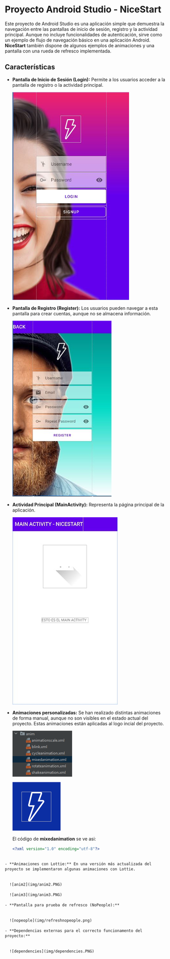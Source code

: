 # Proyecto Android Studio - NiceStart 

Este proyecto de Android Studio es una aplicación simple que demuestra la navegación entre las pantallas de inicio de sesión, registro y la actividad principal. Aunque no incluye funcionalidades de autenticación, sirve como un ejemplo de flujo de navegación básico en una aplicación Android. **NiceStart** también dispone de algunos ejemplos de animaciones y una pantalla con una rueda de refresco implementada.

## Características

- **Pantalla de Inicio de Sesión (Login):** Permite a los usuarios acceder a la pantalla de registro o la actividad principal.


  ![login activity](img/login.JPG)

- **Pantalla de Registro (Register):** Los usuarios pueden navegar a esta pantalla para crear cuentas, aunque no se almacena información.

  
  ![login activity](img/register.JPG)

- **Actividad Principal (MainActivity):** Representa la página principal de la aplicación.

  
  ![main activity](img/main.JPG)

- **Animaciones personalizadas:** Se han realizado distintas animaciones de forma manual, aunque no son visibles en el estado actual del proyecto. Estas animaciones están aplicadas al logo incial del proyecto.

  
  ![anim](img/anim.PNG)
  
  ![anim1](img/anim1.PNG)


  El código de **mixedanimation** se ve asi:
  
  ```xml
  <?xml version="1.0" encoding="utf-8"?>
<set xmlns:android="http://schemas.android.com/apk/res/android"
    android:duration="500"
    android:fillAfter="true">
    <scale xmlns:android="http://schemas.android.com/apk/res/android"
        android:fromXScale="0"
        android:toXScale="1.5"
        android:fromYScale="0"
        android:toYScale="1.5"
        android:pivotX="50%"
        android:pivotY="50%">
    </scale>
    <rotate xmlns:android="http://schemas.android.com/apk/res/android"
        android:fromDegrees="1800"
        android:pivotX="50%"
        android:pivotY="50%"
        android:toDegrees="0">
    </rotate>
    <translate xmlns:android="http://schemas.android.com/apk/res/android"
        android:fromXDelta="2%"
        android:fromYDelta="-2%"
        android:interpolator="@anim/cycleanimation"
        android:toXDelta="5%"
        android:toYDelta="2%"
        android:startOffset="1000">
    </translate>
    <alpha
        android:fillAfter="true"
        android:fromAlpha="0.0"
        android:repeatCount="infinite"
        android:repeatMode="reverse"
        android:toAlpha="1.0" />
</set>
```
  
- **Animaciones con Lottie:** En una versión más actualizada del proyecto se implementaron algunas animaciones con Lottie.

  
  ![anim2](img/anim2.PNG)
  
  ![anim3](img/anim3.PNG)

- **Pantalla para prueba de refresco (NoPeople):**

  
  ![nopeople](img/refreshnopeople.png)

- **Dependencias externas para el correcto funcionamento del proyecto:**

  
  ![dependencies](img/dependencies.PNG)
